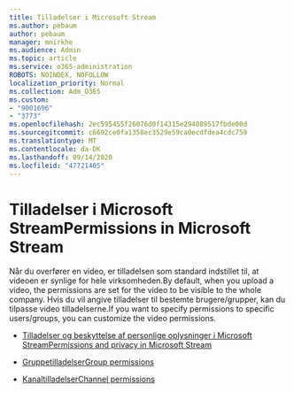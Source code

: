 ```yaml
---
title: Tilladelser i Microsoft Stream
ms.author: pebaum
author: pebaum
manager: mnirkhe
ms.audience: Admin
ms.topic: article
ms.service: o365-administration
ROBOTS: NOINDEX, NOFOLLOW
localization_priority: Normal
ms.collection: Adm_O365
ms.custom:
- "9001696"
- "3773"
ms.openlocfilehash: 2ec595455f26076d0f14315e294089517fbde00d
ms.sourcegitcommit: c6692ce0fa1358ec3529e59ca0ecdfdea4cdc759
ms.translationtype: MT
ms.contentlocale: da-DK
ms.lasthandoff: 09/14/2020
ms.locfileid: "47721405"
---
```

# <a name="permissions-in-microsoft-stream"></a><span data-ttu-id="808b5-102">Tilladelser i Microsoft Stream</span><span class="sxs-lookup"><span data-stu-id="808b5-102">Permissions in Microsoft Stream</span></span>

<span data-ttu-id="808b5-103">Når du overfører en video, er tilladelsen som standard indstillet til, at videoen er synlige for hele virksomheden.</span><span class="sxs-lookup"><span data-stu-id="808b5-103">By default, when you upload a video, the permissions are set for the video to be visible to the whole company.</span></span> <span data-ttu-id="808b5-104">Hvis du vil angive tilladelser til bestemte brugere/grupper, kan du tilpasse video tilladelserne.</span><span class="sxs-lookup"><span data-stu-id="808b5-104">If you want to specify permissions to specific users/groups, you can customize the video permissions.</span></span>

- [<span data-ttu-id="808b5-105">Tilladelser og beskyttelse af personlige oplysninger i Microsoft Stream</span><span class="sxs-lookup"><span data-stu-id="808b5-105">Permissions and privacy in Microsoft Stream</span></span>](https://docs.microsoft.com/stream/portal-permissions)

- [<span data-ttu-id="808b5-106">Gruppetilladelser</span><span class="sxs-lookup"><span data-stu-id="808b5-106">Group permissions</span></span>](https://docs.microsoft.com/stream/portal-permissions#group-permissions)

- [<span data-ttu-id="808b5-107">Kanaltilladelser</span><span class="sxs-lookup"><span data-stu-id="808b5-107">Channel permissions</span></span>](https://docs.microsoft.com/stream/portal-permissions#channel-permissions)
